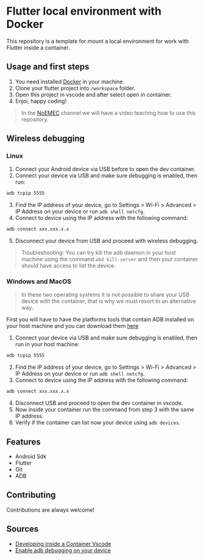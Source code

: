 # Flutter local environment with Docker

This repository is a template for mount a local environment for work with Flutter inside a container.

## Usage and first steps

1. You need installed [Docker](https://www.docker.com/get-started/) in your machine.
2. Clone your flutter project into `/workspace` folder.
3. Open this project in vscode and after select open in container.
4. Enjoi, happy coding!

> In the [NoEMEC](https://www.youtube.com/c/NoEMEC_Dev) channel we will have a video teaching how to use this repository.

## Wireless debugging

### Linux

1. Connect your Android device via USB before to open the dev container.
2. Connect your device via USB and make sure debugging is enabled, then run:

```sh
adb tcpip 5555
```

3. Find the IP address of your device, go to Settings > Wi-Fi > Advanced > IP Address on your device or run `adb shell netcfg`.
4. Connect to device using the IP address with the following command:

```sh
adb connect xxx.xxx.x.x
```

5. Disconnect your device from USB and proceed with wireless debugging.

> Troubleshooting: You can try kill the adb daemon in your host machine using the command `abd kill-server` and then your container should have access to list the device.

### Windows and MacOS

> In these two operating systems it is not possible to share your USB device with the container, that is why we must resort to an alternative way.

First you will have to have the platforms tools that contain ADB installed on your host machine and you can download them [here](https://developer.android.com/studio/releases/platform-tools#downloads)

1. Connect your device via USB and make sure debugging is enabled, then run in your host machine:

```sh
adb tcpip 5555
```

2. Find the IP address of your device, go to Settings > Wi-Fi > Advanced > IP Address on your device or run `adb shell netcfg`.
3. Connect to device using the IP address with the following command:

```sh
adb connect xxx.xxx.x.x
```

4. Disconnect USB and proceed to open the dev container in vscode.
5. Now inside your container run the command from step 3 with the same IP address.
6. Verify if the container can list now your device using `adb devices`.

## Features

- Android Sdk
- Flutter
- Git
- ADB

## Contributing

Contributions are always welcome!

## Sources

- [Developing inside a Container Vscode](https://code.visualstudio.com/docs/remote/containers#_getting-started)
- [Enable adb debugging on your device](https://developer.android.com/studio/command-line/adb#Enabling)
